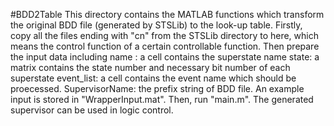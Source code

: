 #BDD2Table
This directory contains the MATLAB functions which transform the original BDD file (generated by STSLib) to the look-up table. Firstly, copy all the files ending with "cn" from the STSLib directory to here, which means the control function of a certain controllable function. Then prepare the input data including 
	name : a cell contains the superstate name 
	state: a matrix contains the state number and necessary bit
	number of each superstate
	event_list: a cell contains the event name which should be proecessed.
	SupervisorName: the prefix string of BDD file.
An example input is stored in "WrapperInput.mat". Then, run "main.m". The generated supervisor can be used in logic control.